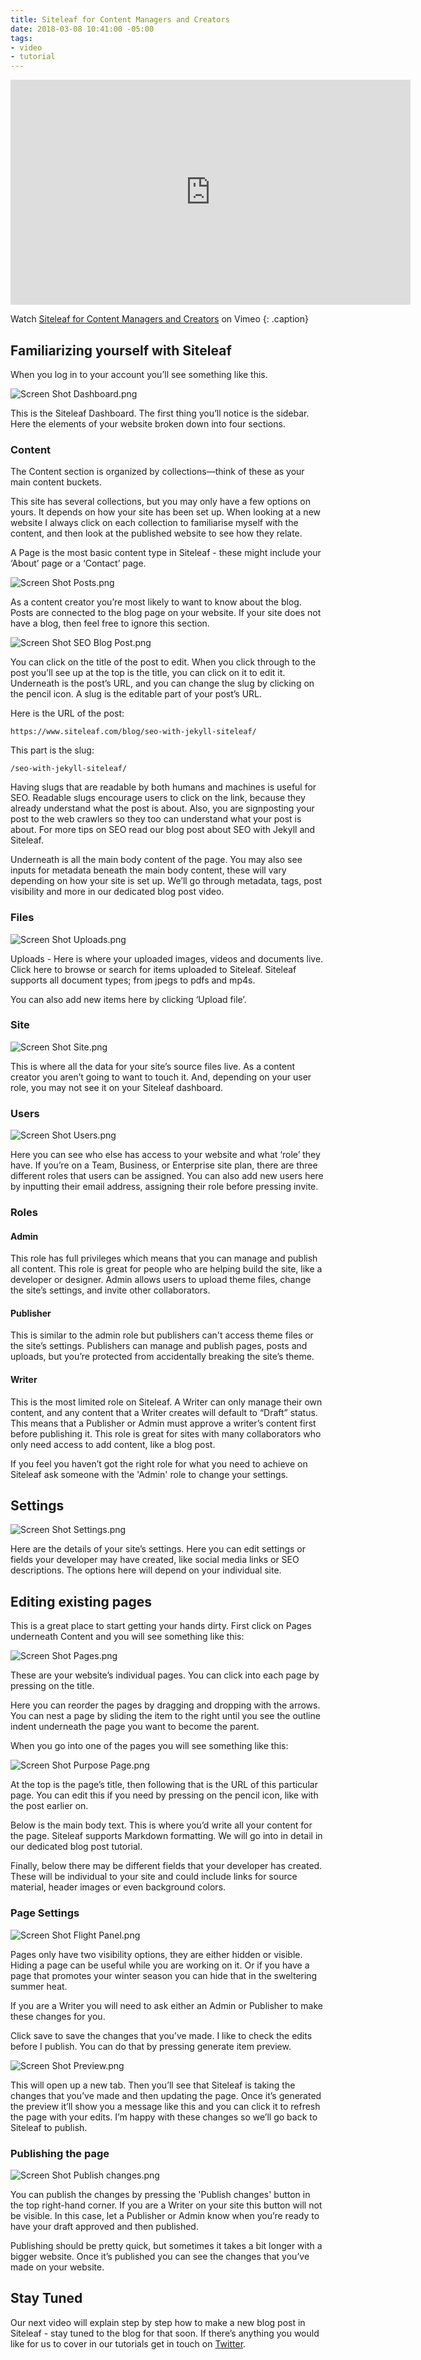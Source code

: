 ```yaml
---
title: Siteleaf for Content Managers and Creators
date: 2018-03-08 10:41:00 -05:00
tags:
- video
- tutorial
---
```


<iframe src="https://player.vimeo.com/video/258881059?title=0&byline=0&portrait=0" width="640" height="360" frameborder="0" webkitallowfullscreen mozallowfullscreen allowfullscreen></iframe>

Watch <a href="https://vimeo.com/258881059">Siteleaf for Content Managers and Creators</a> on Vimeo
{: .caption}

## Familiarizing yourself with Siteleaf

When you log in to your account you’ll see something like this.

![Screen Shot Dashboard.png](/uploads/Screen%20Shot%20Dashboard.png)

This is the Siteleaf Dashboard. The first thing you’ll notice is the sidebar. Here the elements of your website broken down into four sections.

### Content

The Content section is organized by collections—think of these as your main content buckets.

This site has several collections, but you may only have a few options on yours. It depends on how your site has been set up. When looking at a new website I always click on each collection to familiarise myself with the content, and then look at the published website to see how they relate.

A Page is the most basic content type in Siteleaf - these might include your ‘About’ page or a ‘Contact’ page.

![Screen Shot Posts.png](/uploads/Screen%20Shot%20Posts.png)

As a content creator you’re most likely to want to know about the blog. Posts are connected to the blog page on your website. If your site does not have a blog, then feel free to ignore this section.




![Screen Shot SEO Blog Post.png](/uploads/Screen%20Shot%20SEO%20Blog%20Post.png)

You can click on the title of the post to edit. When you click through to the post you’ll see up at the top is the title, you can click on it to edit it. Underneath is the post’s URL, and you can change the slug by clicking on the pencil icon. A slug is the editable part of your post’s URL.

Here is the URL of the post:

`https://www.siteleaf.com/blog/seo-with-jekyll-siteleaf/`

This part is the slug:

`/seo-with-jekyll-siteleaf/`

Having slugs that are readable by both humans and machines is useful for SEO. Readable slugs encourage users to click on the link, because they already understand what the post is about. Also, you are signposting your post to the web crawlers so they too can understand what your post is about. For more tips on SEO read our blog post about SEO with Jekyll and Siteleaf.

Underneath is all the main body content of the page. You may also see inputs for metadata beneath the main body content, these will vary depending on how your site is set up. We’ll go through metadata, tags, post visibility and more in our dedicated blog post video.

### Files

![Screen Shot Uploads.png](/uploads/Screen%20Shot%20Uploads.png)

Uploads - Here is where your uploaded images, videos and documents live. Click here to browse or search for items uploaded to Siteleaf. Siteleaf supports all document types; from jpegs to pdfs and mp4s.

You can also add new items here by clicking ‘Upload file’.

### Site
![Screen Shot Site.png](/uploads/Screen%20Shot%20Site.png)

This is where all the data for your site’s source files live. As a content creator you aren’t going to want to touch it. And, depending on your user role, you may not see it on your Siteleaf dashboard.

### Users

![Screen Shot Users.png](/uploads/Screen%20Shot%20Users.png)

Here you can see who else has access to your website and what ‘role’ they have. If you’re on a Team, Business, or Enterprise site plan, there are three different roles that users can be assigned. You can also add new users here by inputting their email address, assigning their role before pressing invite.

### Roles

#### Admin
This role has full privileges which means that you can manage and publish all content. This role is great for people who are helping build the site, like a developer or designer. Admin allows users to upload theme files, change the site’s settings, and invite other collaborators.

#### Publisher
This is similar to the admin role but publishers can't access theme files or the site’s settings. Publishers can manage and publish pages, posts and uploads, but you’re protected from accidentally breaking the site’s theme.

#### Writer
This is the most limited role on Siteleaf. A Writer can only manage their own content, and any content that a Writer creates will default to “Draft” status. This means that a Publisher or Admin must approve a writer’s content first before publishing it. This role is great for sites with many collaborators who only need access to add content, like a blog post.

If you feel you haven’t got the right role for what you need to achieve on Siteleaf ask someone with the 'Admin' role to change your settings.

## Settings

![Screen Shot Settings.png](/uploads/Screen%20Shot%20Settings.png)

Here are the details of your site’s settings. Here you can edit  settings or fields your developer may have created, like social media links or SEO descriptions. The options here will depend on your individual site.

## Editing existing pages

This is a great place to start getting your hands dirty. First click on Pages underneath Content and you will see something like this:

![Screen Shot Pages.png](/uploads/Screen%20Shot%20Pages.png)

These are your website’s individual pages. You can click into each page by pressing on the title.

Here you can reorder the pages by dragging and dropping with the arrows. You can nest a page by sliding the item to the right until you see the outline indent underneath the page you want to become the parent.

When you go into one of the pages you will see something like this:

![Screen Shot Purpose Page.png](/uploads/Screen%20Shot%20Purpose%20Page.png)

At the top is the page’s title, then following that is the URL of this particular page. You can edit this if you need by pressing on the pencil icon, like with the post earlier on. 

Below is the main body text. This is where you’d write all your content for the page. Siteleaf supports Markdown formatting. We will go into in detail in our dedicated blog post tutorial.

Finally, below there may be different fields that your developer has created. These will be individual to your site and could include links for source material, header images or even background colors.

### Page Settings

![Screen Shot Flight Panel.png](/uploads/Screen%20Shot%20Flight%20Panel.png)

Pages only have two visibility options, they are either hidden or visible. Hiding a page can be useful while you are working on it. Or if you have a page that promotes your winter season you can hide that in the sweltering summer heat.

If you are a Writer you will need to ask either an Admin or Publisher to make these changes for you.

Click save to save the changes that you’ve made. I like to check the edits before I publish. You can do that by pressing generate item preview.

![Screen Shot Preview.png](/uploads/Screen%20Shot%20Preview.png)

This will open up a new tab. Then you’ll see that Siteleaf is taking the changes that you’ve made and then updating the page. Once it’s generated the preview it’ll show you a message like this and you can click it to refresh the page with your edits. I’m happy with these changes so we’ll go back to Siteleaf to publish.

### Publishing the page

![Screen Shot Publish changes.png](/uploads/Screen%20Shot%20Publish%20changes.png)

You can publish the changes by pressing the 'Publish changes' button in the top right-hand corner. If you are a Writer on your site this button will not be visible. In this case, let a Publisher or Admin know when you’re ready to have your draft approved and then published.

Publishing should be pretty quick, but sometimes it takes a bit longer with a bigger website. Once it’s published you can see the changes that you’ve made on your website.

## Stay Tuned

Our next video will explain step by step how to make a new blog post in Siteleaf - stay tuned to the blog for that soon. If there’s anything you would like for us to cover in our tutorials get in touch on [Twitter](https://twitter.com/siteleaf).